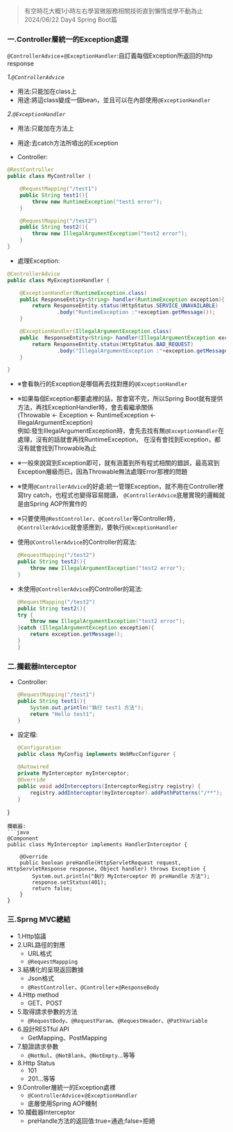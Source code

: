 >有空時花大概1小時左右學習微服務相關技術直到懶惰或學不動為止 2024/06/22 Day4 Spring Boot篇  

### 一.Controller層統一的Exception處理
`@ControllerAdvice`+`@ExceptionHandler`:自訂義每個Exception所返回的http response  

*1.`@ControllerAdvice`*  
- 用法:只能加在class上  
- 用途:將這class變成一個bean，並且可以在內部使用`@ExceptionHandler`  

*2.`@ExceptionHandler`*  
- 用法:只能加在方法上  
- 用途:去catch方法所噴出的Exception  

- Controller:  
```java
@RestController
public class MyController {

    @RequestMapping("/test1")
    public String test1(){
        throw new RuntimeException("test1 error");
    }

    @RequestMapping("/test2")
    public String test2(){
        throw new IllegalArgumentException("test2 error");
    }
}
```
- 處理Exception:  
```java
@ControllerAdvice
public class MyExceptionHandler {

    @ExceptionHandler(RuntimeException.class)
    public ResponseEntity<String> handler(RuntimeException exception){
        return ResponseEntity.status(HttpStatus.SERVICE_UNAVAILABLE)
                .body("RuntimeException :"+exception.getMessage());
    }

    @ExceptionHandler(IllegalArgumentException.class)
    public  ResponseEntity<String> handler(IllegalArgumentException exception){
        return ResponseEntity.status(HttpStatus.BAD_REQUEST)
                .body("IllegalArgumentException :"+exception.getMessage());
    }

}
```

- ※會看執行的Exception是哪個再去找對應的`@ExceptionHandler`  

- ※如果每個Exception都要處裡的話，那會寫不完，所以Spring Boot就有提供方法，再找ExceptionHandler時，會去看繼承關係  
  (Throwable <- Exception <- RuntimeException <- IllegalArgumentException)  
  例如:發生IllegalArgumentException時，會先去找有無`@ExceptionHandler`在處理，沒有的話就會再找RuntimeException，
  在沒有會找到Exception，都沒有就會找到Throwable為止  

- ※一般來說寫到Exception即可，就有涵蓋到所有程式相關的錯誤，最高寫到Exception層級而已，因為Throwable無法處理Error那裡的問題  

- ※使用`@ControllerAdvice`的好處:統一管理Exception，就不用在Controller裡寫try catch，也程式也變得容易閱讀，
  `@ControllerAdvice`底層實現的邏輯就是由Spring AOP所實作的  

- ※只要使用`@RestController`、`@Controller`等Controller時，`@ControllerAdvice`就會感應到，要執行`@ExceptionHandler`  


- 使用`@ControllerAdvice`的Controller的寫法:  
    ```java
    @RequestMapping("/test2")
    public String test2(){
        throw new IllegalArgumentException("test2 error");
    }
    ```
- 未使用`@ControllerAdvice`的Controller的寫法:
    ```java
    @RequestMapping("/test2")
    public String test2(){
    try {
        throw new IllegalArgumentException("test2 error");
    }catch (IllegalArgumentException exception){
        return exception.getMessage();
    }      
    }
    ```
### 二.攔截器Interceptor  
- Controller:  
    ```java
    @RequestMapping("/test1")
    public String test1(){
        System.out.println("執行 test1 方法");
        return "Hello test1";
    }
   ```
- 設定檔:
    ```java
    @Configuration
    public class MyConfig implements WebMvcConfigurer {

    @Autowired
    private MyInterceptor myInterceptor;
    @Override
    public void addInterceptors(InterceptorRegistry registry) {
        registry.addInterceptor(myInterceptor).addPathPatterns("/**");
    }
}
```
攔截器:  
```java
@Component
public class MyInterceptor implements HandlerInterceptor {

    @Override
    public boolean preHandle(HttpServletRequest request, HttpServletResponse response, Object handler) throws Exception {
        System.out.println("執行 MyInterceptor 的 preHandle 方法");
        response.setStatus(401);
        return false;
    }
}
```

### 三.Sprng MVC總結  
- 1.Http協議  
- 2.URL路徑的對應  
    - URL格式  
    - `@RequestMappping`  
- 3.結構化的呈現返回數據  
    - Json格式  
    - `@RestController`、`@Controller`+`@ResponseBody`  
- 4.Http method  
    - GET、POST  
- 5.取得請求參數的方法  
    - `@RequestBody`、`@RequestParam`、`@RequestHeader`、`@PathVariable`  
- 6.設計RESTful API  
    - GetMapping、PostMapping  
- 7.驗證請求參數  
    - `@NotNul`、`@NotBlank`、`@NotEmpty`...等等  
- 8.Http Status  
    - 101  
    - 201...等等  
- 9.Controller層統一的Exception處裡  
    - `@ControllerAdvice`+`@ExceptionHandler`  
    - 底層使用Spring AOP機制  
- 10.攔截器Interceptor  
     - preHandle方法的返回值:true=通過;false=拒絕  
